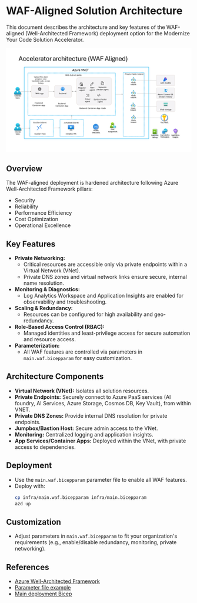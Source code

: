 # WAF-Aligned Solution Architecture

This document describes the architecture and key features of the WAF-aligned (Well-Architected Framework) deployment option for the Modernize Your Code Solution Accelerator.

![WAF-Aligned Architecture Diagram](../docs/images/read_me/solArchitectureWAF.png)

## Overview
The WAF-aligned deployment is hardened architecture following Azure Well-Architected Framework pillars:
- Security
- Reliability
- Performance Efficiency
- Cost Optimization
- Operational Excellence

## Key Features
- **Private Networking:**
  - Critical resources are accessible only via private endpoints within a Virtual Network (VNet).
  - Private DNS zones and virtual network links ensure secure, internal name resolution.
- **Monitoring & Diagnostics:**
  - Log Analytics Workspace and Application Insights are enabled for observability and troubleshooting.
- **Scaling & Redundancy:**
  - Resources can be configured for high availability and geo-redundancy.
- **Role-Based Access Control (RBAC):**
  - Managed identities and least-privilege access for secure automation and resource access.
- **Parameterization:**
  - All WAF features are controlled via parameters in `main.waf.bicepparam` for easy customization.

## Architecture Components
- **Virtual Network (VNet):** Isolates all solution resources.
- **Private Endpoints:** Securely connect to Azure PaaS services (AI foundry, AI Services, Azure Storage, Cosmos DB, Key Vault), from within VNET. 
- **Private DNS Zones:** Provide internal DNS resolution for private endpoints.
- **Jumpbox/Bastion Host:** Secure admin access to the VNet.
- **Monitoring:** Centralized logging and application insights.
- **App Services/Container Apps:** Deployed within the VNet, with private access to dependencies.

## Deployment
- Use the `main.waf.bicepparam` parameter file to enable all WAF features.
- Deploy with:
  ```sh
  cp infra/main.waf.bicepparam infra/main.bicepparam
  azd up
  ```

## Customization
- Adjust parameters in `main.waf.bicepparam` to fit your organization's requirements (e.g., enable/disable redundancy, monitoring, private networking).

## References
- [Azure Well-Architected Framework](https://learn.microsoft.com/azure/architecture/framework/)
- [Parameter file example](../infra/main.waf.bicepparam)
- [Main deployment Bicep](../infra/main.bicep)

